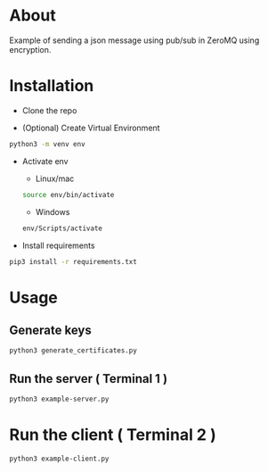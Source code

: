 # About

Example of sending a json message using pub/sub in ZeroMQ using encryption.


# Installation
 - Clone the repo

 - (Optional) Create Virtual Environment
```bash
python3 -m venv env
```
 - Activate env
      - Linux/mac
     ```bash
     source env/bin/activate
     ```
      - Windows
     ```bash
     env/Scripts/activate
     ```

 - Install requirements
```bash
pip3 install -r requirements.txt
```

# Usage

## Generate keys

```bash
python3 generate_certificates.py
```

## Run the server ( Terminal 1 )

```bash
python3 example-server.py
```

# Run the client ( Terminal 2 )

```bash
python3 example-client.py
```